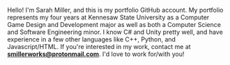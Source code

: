 Hello! I'm Sarah Miller, and this is my portfolio GitHub account. My portfolio represents my four years at Kennesaw State University as a Computer Game Design and Development major as well as both a Computer Science and Software Engineering minor. I know C# and Unity pretty well, and have experience in a few other languages like C++, Python, and Javascript/HTML.
If you're interested in my work, contact me at <b>smillerworks@protonmail.com</b>. I'd love to work for/with you!

<!---
smillerworks/smillerworks is a ✨ special ✨ repository because its `README.md` (this file) appears on your GitHub profile.
You can click the Preview link to take a look at your changes.
--->
